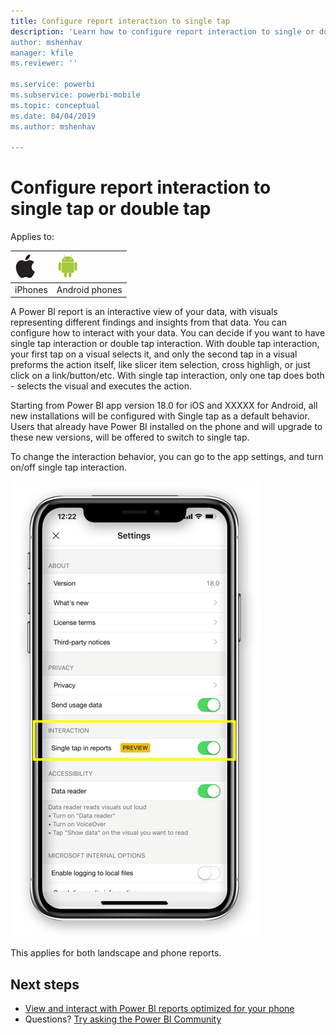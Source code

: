 ```yaml
---
title: Configure report interaction to single tap
description: 'Learn how to configure report interaction to single or double tap.
author: mshenhav
manager: kfile
ms.reviewer: ''

ms.service: powerbi
ms.subservice: powerbi-mobile
ms.topic: conceptual
ms.date: 04/04/2019
ms.author: mshenhav

---
```

# Configure report interaction to single tap or double tap
Applies to:

| ![iPhone](././media/mobile-reports-in-the-mobile-apps/ios-logo-40-px.png) | ![Android phone](././media/mobile-reports-in-the-mobile-apps/android-logo-40-px.png) | 
|:--- |:--- |
| iPhones |Android phones |

A Power BI report is an interactive view of your data, with visuals representing different findings and insights from that data.
You can configure how to interact with your data. You can decide if you want to have single tap interaction or double tap interaction.
With double tap interaction, your first tap on a visual selects it, and only the second tap in a visual preforms the action itself, like slicer item selection, cross highligh, or just click on a link/button/etc.
With single tap interaction, only one tap does both - selects the visual and executes the action.

Starting from Power BI app version 18.0 for iOS and XXXXX for Android, all new installations will be configured with Single tap as a default behavior.
Users that already have Power BI installed on the phone and will upgrade to these new versions, will be offered to switch to single tap.

To change the interaction behavior, you can go to the app settings, and turn on/off single tap interaction.

![Power BI mobile show data menu option](./media/mobile-apps-single-tap/configure-single-tap.png)

This applies for both landscape and phone reports.

## Next steps
* [View and interact with Power BI reports optimized for your phone](mobile-apps-view-phone-report.md)
* Questions? [Try asking the Power BI Community](http://community.powerbi.com/)

